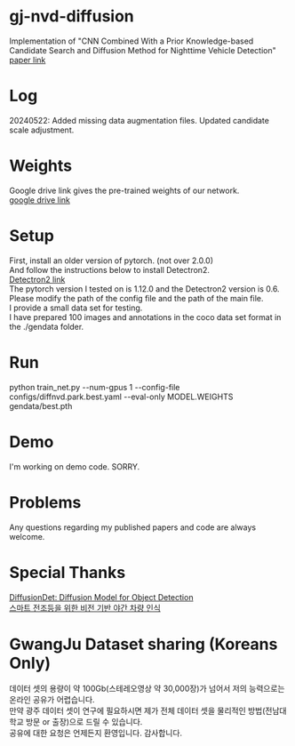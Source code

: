 # gj-nvd-diffusion
Implementation of  "CNN Combined With a Prior Knowledge-based Candidate Search and Diffusion Method for Nighttime Vehicle Detection"</br>
[paper link](https://link.springer.com/article/10.1007/s12555-023-0598-x)

# Log
20240522: Added missing data augmentation files. Updated candidate scale adjustment. </br>

# Weights
Google drive link gives the pre-trained weights of our network. </br>
[google drive link](https://drive.google.com/file/d/1jI8Jok-zR4QWLqzd50XbQNNhqEy4M-h5/view?usp=sharing) </br>

# Setup
First, install an older version of pytorch. (not over 2.0.0) </br>
And follow the instructions below to install Detectron2. </br>
[Detectron2 link](https://detectron2.readthedocs.io/en/latest/tutorials/install.html) </br>
The pytorch version I tested on is 1.12.0 and the Detectron2 version is 0.6. </br>
Please modify the path of the config file and the path of the main file. </br>
I provide a small data set for testing. </br>
I have prepared 100 images and annotations in the coco data set format in the ./gendata folder. </br>

# Run
python train_net.py --num-gpus 1 --config-file configs/diffnvd.park.best.yaml --eval-only MODEL.WEIGHTS gendata/best.pth </br>

# Demo
I'm working on demo code. SORRY. </br>

# Problems
Any questions regarding my published papers and code are always welcome. </br>

# Special Thanks
[DiffusionDet: Diffusion Model for Object Detection](https://github.com/ShoufaChen/DiffusionDet) </br>
[스마트 전조등을 위한 비전 기반 야간 차량 인식](https://www.dbpia.co.kr/journal/articleDetail?nodeId=NODE11654189)

# GwangJu Dataset sharing (Koreans Only)
데이터 셋의 용량이 약 100Gb(스테레오영상 약 30,000장)가 넘어서 저의 능력으로는 온라인 공유가 어렵습니다. </br>
만약 광주 데이터 셋이 연구에 필요하시면 제가 전체 데이터 셋을 물리적인 방법(전남대학교 방문 or 출장)으로 드릴 수 있습니다. </br>
공유에 대한 요청은 언제든지 환영입니다. 감사합니다. </br>
